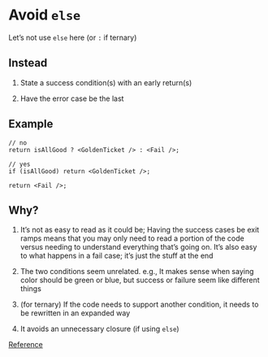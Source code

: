 # Avoid `else`

Let’s not use `else` here (or `:` if ternary)

## Instead

1. State a success condition(s) with an early return(s)

1. Have the error case be the last

## Example

```tsx
// no
return isAllGood ? <GoldenTicket /> : <Fail />;

// yes
if (isAllGood) return <GoldenTicket />;

return <Fail />;
```

## Why?

1. It’s not as easy to read as it could be; Having the success cases be exit ramps means that you may only need to read a portion of the code versus needing to understand everything that’s going on. It’s also easy to what happens in a fail case; it’s just the stuff at the end

1. The two conditions seem unrelated. e.g., It makes sense when saying color should be green or blue, but success or failure seem like different things

1. (for ternary) If the code needs to support another condition, it needs to be rewritten in an expanded way

1. It avoids an unnecessary closure (if using `else`)

[Reference](https://github.com/kirkstrobeck/stash/blob/main/style-guide/avoid-else.md)
